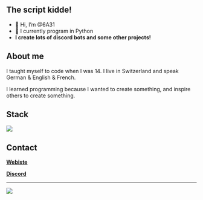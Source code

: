 ## The script kidde! ##
- 👋 Hi, I’m @6A31
- 🐍 I currently program in Python
- **I create lots of discord bots and some other projects!**

## About me
I taught myself to code when I was 14. 
I live in Switzerland and speak German & English & French. 

I learned programming because I wanted to create something, and inspire others to create something.


## Stack
<img src="https://github-readme-stats.vercel.app/api/top-langs?username=zluvsand&layout=compact&theme=dark"/>


## Contact

**[Webiste](https://6A31.com)**

**[Discord](https://discord.6A31.com)**

---
<img src="https://github-readme-stats.vercel.app/api?username=6A31&show_icons=true&theme=dark"/>
